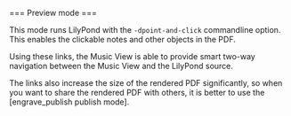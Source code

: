 === Preview mode ===

This mode runs LilyPond with the `-dpoint-and-click` commandline option.
This enables the clickable notes and other objects in the PDF.

Using these links, the Music View is able to provide smart two-way navigation
between the Music View and the LilyPond source.

The links also increase the size of the rendered PDF significantly, so when
you want to share the rendered PDF with others, it is better to use the
[engrave_publish publish mode].
